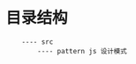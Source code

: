 <!--
 * @Description: In User Settings Edit
 * @Author: your name
 * @Date: 2019-07-31 01:03:55
 * @LastEditTime: 2019-07-31 21:49:25
 * @LastEditors: Please set LastEditors
 -->

# 目录结构

```text
    ---- src
        ---- pattern js 设计模式
```